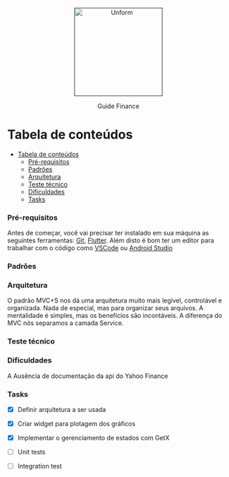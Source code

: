 <p align="center">
  <a href="https://https://docs.cvcrm.com.br/">
  <a href="">
    <img src="https://i.ibb.co/H40zjcF/financial-icon-png-5755.png" height="200" width="200" alt="Unform" />
  </a>
</p>

<p align="center">Guide Finance</p>

<div align="center">


</div>

Tabela de conteúdos
=================

<!--ts-->
- [Tabela de conteúdos](#tabela-de-conteúdos)
    - [Pré-requisitos](#pré-requisitos)
    - [Padrões](#padrões)
    - [Arquitetura](#arquitetura)
    - [Teste técnico](#teste-técnico)
    - [Dificuldades](#dificuldades)
    - [Tasks](#tasks)
<!--te-->

### Pré-requisitos

Antes de começar, você vai precisar ter instalado em sua máquina as seguintes ferramentas:
[Git](https://git-scm.com), [Flutter](https://flutter.dev/docs/get-started/install). 
Além disto é bom ter um editor para trabalhar com o código como [VSCode](https://code.visualstudio.com/) ou [Android Studio](https://developer.android.com/studio?hl=pt)

### Padrões

### Arquitetura


O padrão MVC+S nos dá uma arquitetura muito mais legível, controlável e organizada. Nada de especial, mas para organizar seus arquivos. A mentalidade é simples, mas os benefícios são incontáveis. A diferença do MVC nós separamos a camada Service.



### Teste técnico
### Dificuldades
 A Ausência de documentação da api do Yahoo Finance 

 ### Tasks

- [X] Definir arquitetura a ser usada
- [X] Criar widget para plotagem dos gráficos
- [x] Implementar o gerenciamento de estados com GetX
- [ ] Unit tests
- [ ] Integration test


```
